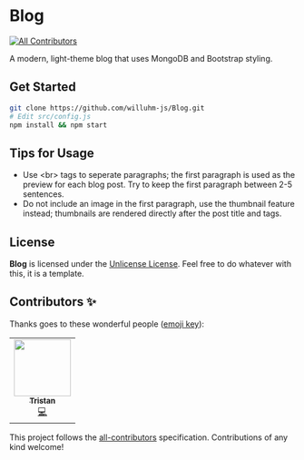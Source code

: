 # Blog
<!-- ALL-CONTRIBUTORS-BADGE:START - Do not remove or modify this section -->
[![All Contributors](https://img.shields.io/badge/all_contributors-1-orange.svg?style=flat-square)](#contributors-)
<!-- ALL-CONTRIBUTORS-BADGE:END -->
A modern, light-theme blog that uses MongoDB and Bootstrap styling.

## Get Started
```bash
git clone https://github.com/willuhm-js/Blog.git
# Edit src/config.js
npm install && npm start
```

## Tips for Usage
* Use &lt;br&gt; tags to seperate paragraphs; the first paragraph is used as the preview for each blog post. Try to keep the first paragraph between 2-5 sentences.
* Do not include an image in the first paragraph, use the thumbnail feature instead; thumbnails are rendered directly after the post title and tags.

## License
**Blog** is licensed under the [Unlicense License](https://github.com/willuhm-js/Blog/blob/main/LICENSE). Feel free to do whatever with this, it is a template.

## Contributors ✨

Thanks goes to these wonderful people ([emoji key](https://allcontributors.org/docs/en/emoji-key)):

<!-- ALL-CONTRIBUTORS-LIST:START - Do not remove or modify this section -->
<!-- prettier-ignore-start -->
<!-- markdownlint-disable -->
<table>
  <tr>
    <td align="center"><a href="https://github.com/LeoDog896"><img src="https://avatars.githubusercontent.com/u/26509014?v=4?s=100" width="100px;" alt=""/><br /><sub><b>Tristan</b></sub></a><br /><a href="https://github.com/willuhm-js/Blog/commits?author=LeoDog896" title="Code">💻</a></td>
  </tr>
</table>

<!-- markdownlint-restore -->
<!-- prettier-ignore-end -->

<!-- ALL-CONTRIBUTORS-LIST:END -->

This project follows the [all-contributors](https://github.com/all-contributors/all-contributors) specification. Contributions of any kind welcome!